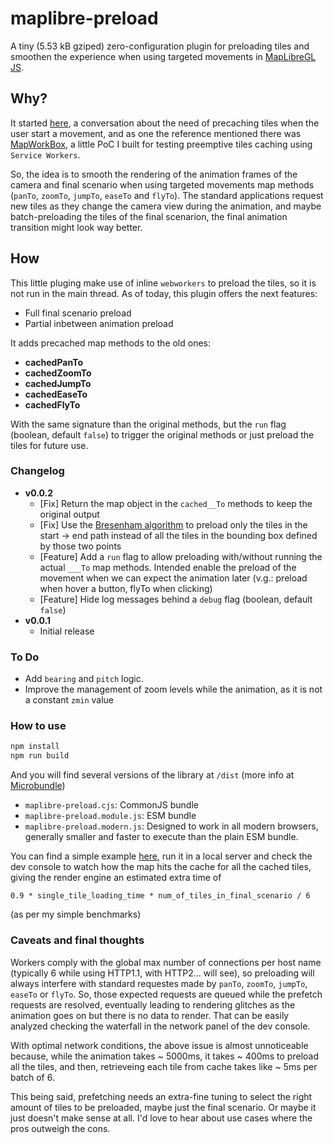 # maplibre-preload

A tiny (5.53 kB gziped) zero-configuration plugin for preloading tiles and smoothen the experience when using targeted movements in [MapLibreGL JS](https://maplibre.org/).

## Why?

It started [here](https://github.com/maplibre/maplibre-gl-js/issues/116), a conversation about the need of precaching tiles when the user start a movement, and as one the reference mentioned there was [MapWorkBox](https://github.com/AbelVM/mapworkbox), a little PoC I built for testing preemptive tiles caching using `Service Workers`.

So, the idea is to smooth the rendering of the animation frames of the camera and final scenario when using targeted movements map methods (`panTo`, `zoomTo`, `jumpTo`, `easeTo` and `flyTo`). The standard applications request new tiles as they change the camera view during the animation, and maybe batch-preloading the tiles of the final scenarion, the final animation transition might look way better.

## How
This little pluging make use of inline `webworkers` to preload the tiles, so it is not run in the main thread. As of today, this plugin offers the next features:

* Full final scenario preload
* Partial inbetween animation preload

It adds precached map methods to the old ones:

* **cachedPanTo**
* **cachedZoomTo**
* **cachedJumpTo**
* **cachedEaseTo**
* **cachedFlyTo** 

With the same signature than the original methods, but the `run` flag (boolean, default `false`) to trigger the original methods or just preload the tiles for future use.

### Changelog

* **v0.0.2**
  * [Fix] Return the map object in the `cached__To` methods to keep the original output
  * [Fix] Use the [Bresenham algorithm](https://en.wikipedia.org/wiki/Bresenham%27s_line_algorithm) to preload only the tiles in the start -> end path instead of all the tiles in the bounding box defined by those two points
  * [Feature] Add a `run` flag to allow preloading with/without running the actual `___To` map methods. Intended enable the preload of the movement when we can expect the animation later (v.g.: preload when hover a button, flyTo when clicking)
  * [Feature] Hide log messages behind a `debug` flag (boolean, default `false`)
* **v0.0.1** 
  * Initial release
### To Do

* Add `bearing` and `pitch` logic.
* Improve the management of zoom levels while the animation, as it is not a constant `zmin` value

### How to use

```bash
npm install
npm run build
```

And you will find several versions of the library at `/dist` (more info at [Microbundle](https://github.com/developit/microbundle))

* `maplibre-preload.cjs`: CommonJS bundle
* `maplibre-preload.module.js`: ESM bundle
* `maplibre-preload.modern.js`: Designed to work in all modern browsers, generally smaller and faster to execute than the plain ESM bundle.

You can find a simple example [here](example/index.html), run it in a local server and check the dev console to watch how the map hits the cache for all the cached tiles, giving the render engine an estimated extra time of 

`0.9 * single_tile_loading_time * num_of_tiles_in_final_scenario / 6`

(as per my simple benchmarks)

### Caveats and final thoughts

Workers comply with the global max number of connections per host name (typically 6 while using HTTP1.1, with HTTP2... will see), so preloading will always interfere with standard requestes made by `panTo`, `zoomTo`, `jumpTo`, `easeTo` or `flyTo`. So, those expected requests are queued while the prefetch requests are resolved, eventually leading to rendering glitches as the animation goes on but there is no data to render. That can be easily analyzed checking the waterfall in the network panel of the dev console.

With optimal network conditions, the above issue is almost unnoticeable because, while the animation takes ~ 5000ms, it takes ~ 400ms to preload all the tiles, and then, retrieveing each tile from cache takes like ~ 5ms per batch of 6. 

This being said, prefetching needs an extra-fine tuning to select the right amount of tiles to be preloaded, maybe just the final scenario. Or maybe it just doesn't make sense at all. I'd love to hear about use cases where the pros outweigh the cons.